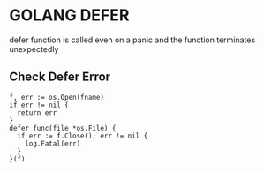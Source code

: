 # GOLANG DEFER
defer function is called even on a panic and the function terminates
unexpectedly

## Check Defer Error
```golang
f, err := os.Open(fname)
if err != nil {
  return err
}
defer func(file *os.File) {
  if err := f.Close(); err != nil {
    log.Fatal(err)
  }
}(f)
```
